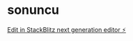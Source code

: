 # sonuncu

[Edit in StackBlitz next generation editor ⚡️](https://stackblitz.com/~/github.com/sdsdilqem/sonuncu)